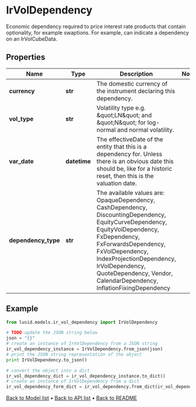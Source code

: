 # IrVolDependency

Economic dependency required to price interest rate products that contain optionality, for example swaptions.  For example, can indicate a dependency on an IrVolCubeData.

## Properties
Name | Type | Description | Notes
------------ | ------------- | ------------- | -------------
**currency** | **str** | The domestic currency of the instrument declaring this dependency. | 
**vol_type** | **str** | Volatility type e.g. \&quot;LN\&quot; and \&quot;N\&quot; for log-normal and normal volatility. | 
**var_date** | **datetime** | The effectiveDate of the entity that this is a dependency for.  Unless there is an obvious date this should be, like for a historic reset, then this is the valuation date. | 
**dependency_type** | **str** | The available values are: OpaqueDependency, CashDependency, DiscountingDependency, EquityCurveDependency, EquityVolDependency, FxDependency, FxForwardsDependency, FxVolDependency, IndexProjectionDependency, IrVolDependency, QuoteDependency, Vendor, CalendarDependency, InflationFixingDependency | 

## Example

```python
from lusid.models.ir_vol_dependency import IrVolDependency

# TODO update the JSON string below
json = "{}"
# create an instance of IrVolDependency from a JSON string
ir_vol_dependency_instance = IrVolDependency.from_json(json)
# print the JSON string representation of the object
print IrVolDependency.to_json()

# convert the object into a dict
ir_vol_dependency_dict = ir_vol_dependency_instance.to_dict()
# create an instance of IrVolDependency from a dict
ir_vol_dependency_form_dict = ir_vol_dependency.from_dict(ir_vol_dependency_dict)
```
[Back to Model list](../README.md#documentation-for-models) &#8226; [Back to API list](../README.md#documentation-for-api-endpoints) &#8226; [Back to README](../README.md)


